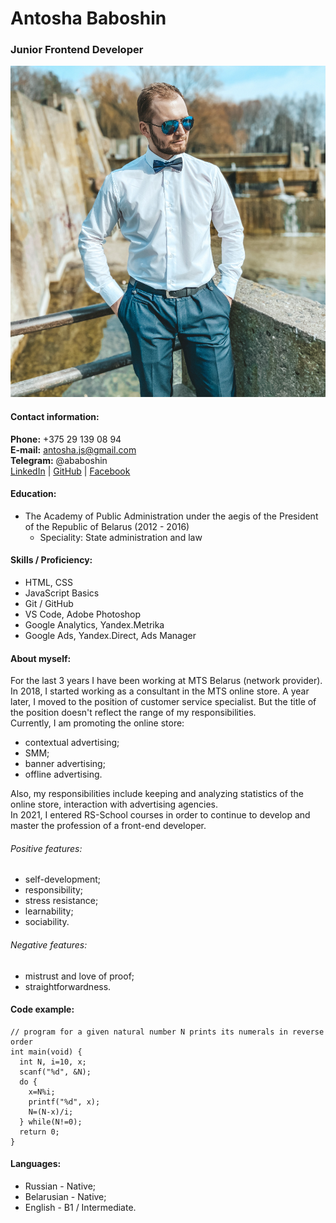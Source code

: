 # Antosha Baboshin
### Junior Frontend Developer
![Photo](https://github.com/antosha-baboshin/rsschool-cv/blob/7996aa572c850fce6494119c531a7898999706cc/PhotoCV.jpg)
#### Contact information:
**Phone:** +375 29 139 08 94  
**E-mail:** antosha.js@gmail.com  
**Telegram:** @ababoshin  
[LinkedIn](https://www.linkedin.com/in/antosha-baboshin-23b4211b9/) |  [GitHub](https://github.com/antosha-baboshin) | [Facebook](https://www.facebook.com/profile.php?id=100052045039624)  
#### Education:
* The Academy of Public Administration under the aegis of the President of the Republic of Belarus (2012 - 2016)
    * Speciality: State administration and law

#### Skills / Proficiency:
* HTML, CSS
* JavaScript Basics
* Git / GitHub
* VS Code, Adobe Photoshop
* Google Analytics, Yandex.Metrika 
* Google Ads, Yandex.Direct, Ads Manager
#### About myself:
For the last 3 years I have been working at MTS Belarus (network provider). In 2018, I started working as a consultant in the MTS online store. A year later, I moved to the position of customer service specialist. But the title of the position doesn't reflect the range of my responsibilities.  
Currently, I am promoting the online store: 
* contextual advertising; 
* SMM; 
* banner advertising; 
* offline advertising.  

Also, my responsibilities include keeping and analyzing statistics of the online store, interaction with advertising agencies.  
In 2021, I entered RS-School courses in order to continue to develop and master the profession of a front-end developer.  
###### Positive features:
* self-development;
* responsibility;
* stress resistance;
* learnability;
* sociability.
###### Negative features:
* mistrust and love of proof;
* straightforwardness.  
#### Code example:
```#include <stdio.h>
// program for a given natural number N prints its numerals in reverse order
int main(void) {
  int N, i=10, x;
  scanf("%d", &N);
  do {
    x=N%i;
    printf("%d", x);
    N=(N-x)/i;
  } while(N!=0);
  return 0;
}
```
#### Languages:
* Russian - Native;
* Belarusian - Native;
* English - B1 / Intermediate.